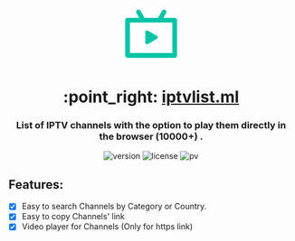<p align="center"><a href="https://iptvlist.ml/?utm_source=gh_readme" target="_blank"><img width="100" src="logo.png" alt="logo"/></a></p>
<h1 align="center">:point_right: <a href="https://iptvlist.ml">iptvlist.ml</a></h1>
<h3 align="center">
List of IPTV channels with the option to play them directly in the browser (10000+) .</h3>

<p align="center">

<img src="https://img.shields.io/github/package-json/v/Shen-Yu/iptv-list" alt="version"/>
<img src="https://img.shields.io/github/license/Shen-Yu/iptv-list" alt="license"/>
<img src="https://visitor-badge.laobi.icu/badge?page_id=Shen-Yu.iptv-list" alt="pv">

</p>

## Features:

- [x] Easy to search Channels by Category or Country.
- [x] Easy to copy Channels' link
- [x] Video player for Channels (Only for https link)
